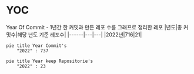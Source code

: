 # YOC
Year Of Commit - 1년간 한 커밋과 만든 레포 수를 그래프로 정리한 레포
|년도|총 커밋수|해당 년도 기준 레포수|
|------|---|---|
|2022년|716|21|

```mermaid
pie title Year Commit's
    "2022" : 737 
```
```mermaid
pie title Year keep Repositorie's
    "2022" : 23
```
